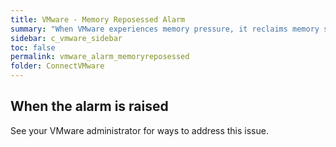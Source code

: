 ```yaml
---
title: VMware - Memory Reposessed Alarm
summary: "When VMware experiences memory pressure, it reclaims memory so that it can be allocated to other virtual machines. This has the potential to affect the performance of the virtual machine, depending on how VMware reclaimed the memory."
sidebar: c_vmware_sidebar
toc: false
permalink: vmware_alarm_memoryreposessed
folder: ConnectVMware
---
```



## When the alarm is raised

See your VMware administrator for ways to address this issue.
